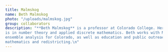 ```yaml
---
title: Malmskog
name: Beth Malmskog
photo: "/uploads/malmskog.jpg"
group: collaborators
description: "**Beth Malmskog** is a professor at Colorado College. Her research
is in number theory and applied discrete mathematics. Beth works with MGGG on
ensemble analysis for Colorado, as well as education and public outreach on
mathematics and redistricting.\n"
---
```

